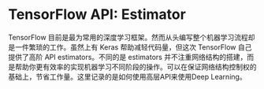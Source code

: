 # TensorFlow API: Estimator

TensorFlow 目前是最为常用的深度学习框架。然而从头编写整个机器学习流程却是一件繁琐的工作。虽然上有 Keras 帮助减轻代码量，但这次 TensorFlow 自己提供了高阶 API estimators。不同的是 estimators 并不注重网络结构的搭建，而是帮助你更有效率的实现机器学习不同阶段的操作。可以在保证网络结构控制权的基础上，节省工作量。这里记录的是如何使用高层API来使用Deep Learning。







